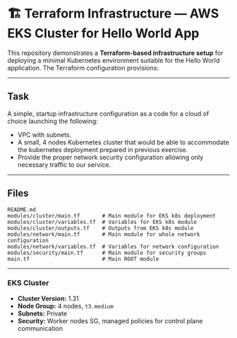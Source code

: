 # 🏗️ Terraform Infrastructure — AWS EKS Cluster for Hello World App

This repository demonstrates a **Terraform-based infrastructure setup** for deploying a minimal Kubernetes environment suitable for the Hello World application.
The Terraform configuration provisions:


---

## Task
A simple, startup infrastructure configuration as a code for a cloud of choice launching the following:
* VPC with subnets.
* A small, 4 nodes Kubernetes cluster that would be able to accommodate the kubernetes deployment prepared in previous exercise.
* Provide the proper network security configuration allowing only necessary traffic to our service.

---

## Files

```
README.md
modules/cluster/main.tf       # Main module for EKS k8s deployment
modules/cluster/variables.tf  # Variables for EKS k8s module
modules/cluster/outputs.tf    # Outputs from EKS k8s module
modules/network/main.tf       # Main module for whole network configuration
modules/network/variables.tf  # Variables for network configuration
modules/security/main.tf      # Main module for security groups
main.tf                       # Main ROOT module
```

---


### EKS Cluster

* **Cluster Version:** 1.31
* **Node Group:** 4 nodes, `t3.medium`
* **Subnets:** Private
* **Security:** Worker nodes SG, managed policies for control plane communication